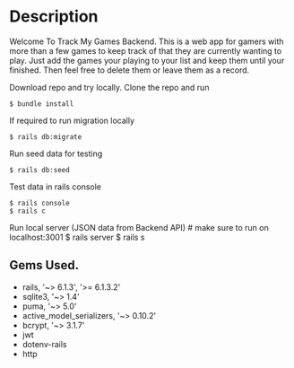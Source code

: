 # Description

Welcome To Track My Games Backend. This is a web app for gamers with more than a few games to keep track of that they are currently wanting to play. Just add the games your playing to your list and keep them until your finished. Then feel free to delete them or leave them as a record.

Download repo and try locally. Clone the repo and run 

    $ bundle install
  
  If required to run migration locally

    $ rails db:migrate

  Run seed data for testing

    $ rails db:seed

  Test data in rails console
    
    $ rails console
    $ rails c

  Run local server (JSON data from Backend API)
    # make sure to run on localhost:3001
    $ rails server
    $ rails s



## Gems Used. 
  * rails, '~> 6.1.3', '>= 6.1.3.2'
  * sqlite3, '~> 1.4'
  * puma, '~> 5.0'
  * active_model_serializers, '~> 0.10.2'
  * bcrypt, '~> 3.1.7'
  * jwt
  * dotenv-rails
  * http
